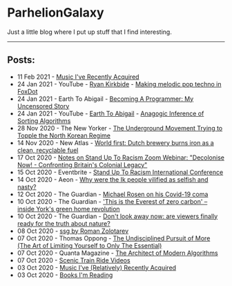 # ParhelionGalaxy

Just a little blog where I put up stuff that I find interesting.

---

## Posts:
- 11 Feb 2021 - [Music I've Recently Acquired](2021-02-11-music.html)
- 24 Jan 2021 - YouTube - [Ryan Kirkbide](https://www.youtube.com/channel/UCoFrvfpBHPMvXi9kWsZyGCQ) - [Making melodic pop techno in FoxDot](https://youtu.be/No-bBhbJAac)
- 24 Jan 2021 - Earth To Abigail - [Becoming A Programmer: My Uncensored Story](https://www.earthtoabigail.com/blog/becoming-a-programmer-uncensored-story)
- 24 Jan 2021 - YouTube - [Earth To Abigail](https://earthtoabigail.com) - [Anagogic Inference of Sorting Algorithms](https://youtu.be/O59K5W-ddls)
- 28 Nov 2020 - The New Yorker - [The Underground Movement Trying to Topple the North Korean Regime](https://www.newyorker.com/magazine/2020/11/23/the-underground-movement-trying-to-topple-the-north-korean-regime)
- 14 Nov 2020 - New Atlas - [World first: Dutch brewery burns iron as a clean, recyclable fuel ](https://newatlas.com/energy/bavarian-brewery-carbon-free-renewable-iron-fuel/)
- 17 Oct 2020 - [Notes on Stand Up To Racism Zoom Webinar: "Decolonise Now! - Confronting Britain's Colonial Legacy"](2020-10-17-sutr-decolonising-education.html)
- 15 Oct 2020 - Eventbrite - [Stand Up To Racism International Conference](https://www.eventbrite.co.uk/e/stand-up-to-racism-international-conference-tickets-119722971631)
- 14 Oct 2020 - Aeon - [Why were the Ik people vilified as selfish and nasty?](https://aeon.co/essays/why-were-the-ik-people-vilified-as-selfish-and-nasty)
- 12 Oct 2020 - The Guardian - [Michael Rosen on his Covid-19 coma](https://www.theguardian.com/books/2020/sep/30/michael-rosen-on-his-covid-19-coma-it-felt-like-a-pre-death-a-nothingness)
- 10 Oct 2020 - The Guardian - ['This is the Everest of zero carbon' – inside York's green home revolution](https://www.theguardian.com/artanddesign/2020/oct/04/everest-zero-carbon-inside-yorks-green-home-revolution)
- 10 Oct 2020 - The Guardian - [Don't look away now: are viewers finally ready for the truth about nature?](https://www.theguardian.com/environment/2020/sep/18/dont-look-away-now-are-viewers-finally-ready-for-the-truth-about-nature-aoe)
- 08 Oct 2020 - [ssg by Roman Zolotarev](2020-10-08-ssg5.html)
- 07 Oct 2020 - Thomas Oppong - [The Undisciplined Pursuit of More (The Art of Limiting Yourself to Only The Essential)](https://getpocket.com/explore/item/the-undisciplined-pursuit-of-more-the-art-of-limiting-yourself-to-only-the-essential)
- 07 Oct 2020 - Quanta Magazine - [The Architect of Modern Algorithms](https://www.quantamagazine.org/barbara-liskov-is-the-architect-of-modern-algorithms-20191120/)
- 07 Oct 2020 - [Scenic Train Ride Videos](2020-10-07-train-videos.html)
- 03 Oct 2020 - [Music I've (Relatively) Recently Acquired](2020-10-03-music.html)
- 03 Oct 2020 - [Books I'm Reading](2020-10-03-books.html)
